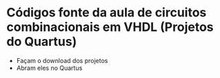 # Códigos fonte da aula de circuitos combinacionais em VHDL (Projetos do Quartus) 
 
  - Façam o download dos projetos
  - Abram eles no Quartus
